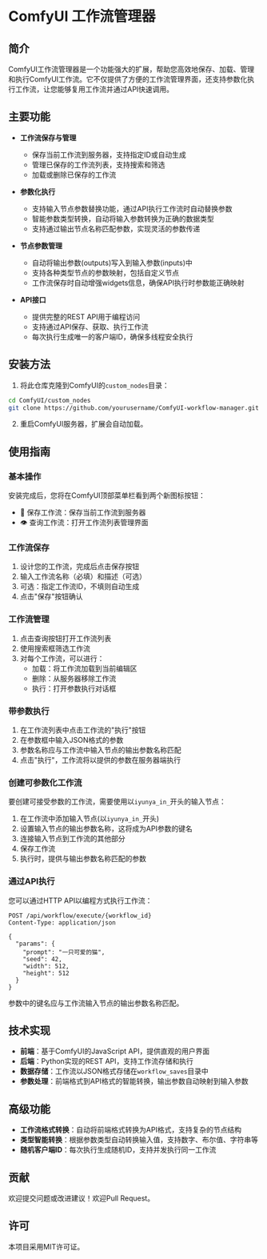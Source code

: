 # ComfyUI 工作流管理器

## 简介

ComfyUI工作流管理器是一个功能强大的扩展，帮助您高效地保存、加载、管理和执行ComfyUI工作流。它不仅提供了方便的工作流管理界面，还支持参数化执行工作流，让您能够复用工作流并通过API快速调用。

## 主要功能

- **工作流保存与管理**
  - 保存当前工作流到服务器，支持指定ID或自动生成
  - 管理已保存的工作流列表，支持搜索和筛选
  - 加载或删除已保存的工作流

- **参数化执行**
  - 支持输入节点参数替换功能，通过API执行工作流时自动替换参数
  - 智能参数类型转换，自动将输入参数转换为正确的数据类型
  - 支持通过输出节点名称匹配参数，实现灵活的参数传递

- **节点参数管理**
  - 自动将输出参数(outputs)写入到输入参数(inputs)中
  - 支持各种类型节点的参数映射，包括自定义节点
  - 工作流保存时自动增强widgets信息，确保API执行时参数能正确映射

- **API接口**
  - 提供完整的REST API用于编程访问
  - 支持通过API保存、获取、执行工作流
  - 每次执行生成唯一的客户端ID，确保多线程安全执行

## 安装方法

1. 将此仓库克隆到ComfyUI的`custom_nodes`目录：

```bash
cd ComfyUI/custom_nodes
git clone https://github.com/yourusername/ComfyUI-workflow-manager.git
```

2. 重启ComfyUI服务器，扩展会自动加载。

## 使用指南

### 基本操作

安装完成后，您将在ComfyUI顶部菜单栏看到两个新图标按钮：

- 📁 保存工作流：保存当前工作流到服务器
- 👁️ 查询工作流：打开工作流列表管理界面

### 工作流保存

1. 设计您的工作流，完成后点击保存按钮
2. 输入工作流名称（必填）和描述（可选）
3. 可选：指定工作流ID，不填则自动生成
4. 点击"保存"按钮确认

### 工作流管理

1. 点击查询按钮打开工作流列表
2. 使用搜索框筛选工作流
3. 对每个工作流，可以进行：
   - 加载：将工作流加载到当前编辑区
   - 删除：从服务器移除工作流
   - 执行：打开参数执行对话框

### 带参数执行

1. 在工作流列表中点击工作流的"执行"按钮
2. 在参数框中输入JSON格式的参数
3. 参数名称应与工作流中输入节点的输出参数名称匹配
4. 点击"执行"，工作流将以提供的参数在服务器端执行

### 创建可参数化工作流

要创建可接受参数的工作流，需要使用以`iyunya_in_`开头的输入节点：

1. 在工作流中添加输入节点(以`iyunya_in_`开头)
2. 设置输入节点的输出参数名称，这将成为API参数的键名
3. 连接输入节点到工作流的其他部分
4. 保存工作流
5. 执行时，提供与输出参数名称匹配的参数

### 通过API执行

您可以通过HTTP API以编程方式执行工作流：

```
POST /api/workflow/execute/{workflow_id}
Content-Type: application/json

{
  "params": {
    "prompt": "一只可爱的猫",
    "seed": 42,
    "width": 512,
    "height": 512
  }
}
```

参数中的键名应与工作流输入节点的输出参数名称匹配。

## 技术实现

- **前端**：基于ComfyUI的JavaScript API，提供直观的用户界面
- **后端**：Python实现的REST API，支持工作流存储和执行
- **数据存储**：工作流以JSON格式存储在`workflow_saves`目录中
- **参数处理**：前端格式到API格式的智能转换，输出参数自动映射到输入参数

## 高级功能

- **工作流格式转换**：自动将前端格式转换为API格式，支持复杂的节点结构
- **类型智能转换**：根据参数类型自动转换输入值，支持数字、布尔值、字符串等
- **随机客户端ID**：每次执行生成随机ID，支持并发执行同一工作流

## 贡献

欢迎提交问题或改进建议！欢迎Pull Request。

## 许可

本项目采用MIT许可证。 